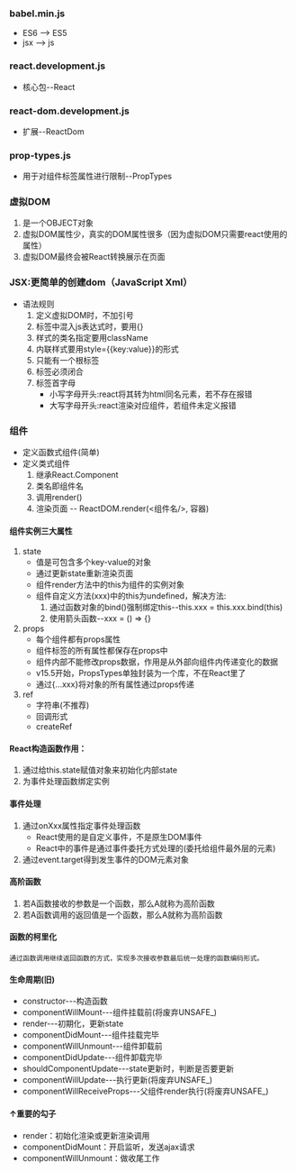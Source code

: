### babel.min.js
* ES6 --> ES5
* jsx --> js
### react.development.js
* 核心包--React
### react-dom.development.js
* 扩展--ReactDom
### prop-types.js
* 用于对组件标签属性进行限制--PropTypes

### 虚拟DOM
1. 是一个OBJECT对象
2. 虚拟DOM属性少，真实的DOM属性很多（因为虚拟DOM只需要react使用的属性）
3. 虚拟DOM最终会被React转换展示在页面

### JSX:更简单的创建dom（JavaScript Xml）
* 语法规则
  1. 定义虚拟DOM时，不加引号
  2. 标签中混入js表达式时，要用{}
  3. 样式的类名指定要用className
  4. 内联样式要用style={{key:value}}的形式
  5. 只能有一个根标签
  6. 标签必须闭合
  7. 标签首字母
     * 小写字母开头:react将其转为html同名元素，若不存在报错
     * 大写字母开头:react渲染对应组件，若组件未定义报错

### 组件
* 定义函数式组件(简单)
* 定义类式组件
   1. 继承React.Component
   2. 类名即组件名
   3. 调用render()
   4. 渲染页面 -- ReactDOM.render(<组件名/>, 容器)

#### 组件实例三大属性
1. state
   * 值是可包含多个key-value的对象
   * 通过更新state重新渲染页面
   * 组件render方法中的this为组件的实例对象
   * 组件自定义方法(xxx)中的this为undefined，解决方法:
      1. 通过函数对象的bind()强制绑定this--this.xxx = this.xxx.bind(this)
      2. 使用箭头函数--xxx = () => {}
2. props
   * 每个组件都有props属性
   * 组件标签的所有属性都保存在props中
   * 组件内部不能修改props数据，作用是从外部向组件内传递变化的数据
   * v15.5开始，PropsTypes单独封装为一个库，不在React里了
   * 通过{...xxx}将对象的所有属性通过props传递
3. ref
   * 字符串(不推荐)
   * 回调形式
   * createRef

#### React构造函数作用：
1. 通过给this.state赋值对象来初始化内部state
2. 为事件处理函数绑定实例

#### 事件处理
1. 通过onXxx属性指定事件处理函数
   * React使用的是自定义事件，不是原生DOM事件
   * React中的事件是通过事件委托方式处理的(委托给组件最外层的元素)
2. 通过event.target得到发生事件的DOM元素对象

#### 高阶函数
1. 若A函数接收的参数是一个函数，那么A就称为高阶函数
2. 若A函数调用的返回值是一个函数，那么A就称为高阶函数

#### 函数的柯里化
    通过函数调用继续返回函数的方式，实现多次接收参数最后统一处理的函数编码形式。

#### 生命周期(旧)
* constructor---构造函数
* componentWillMount---组件挂载前(将废弃UNSAFE_)
* render---初期化，更新state
* componentDidMount---组件挂载完毕
* componentWillUnmount---组件卸载前
* componentDidUpdate---组件卸载完毕
* shouldComponentUpdate---state更新时，判断是否要更新
* componentWillUpdate---执行更新(将废弃UNSAFE_)
* componentWillReceiveProps---父组件render执行(将废弃UNSAFE_)
#### ↑重要的勾子
* render：初始化渲染或更新渲染调用
* componentDidMount：开启监听，发送ajax请求
* componentWillUnmount：做收尾工作


